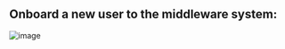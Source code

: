 ## Onboard a new user to the middleware system:



![image](https://user-images.githubusercontent.com/26432703/198844646-fcd1a5a0-172a-46d9-be30-a9795a7df35a.png)

